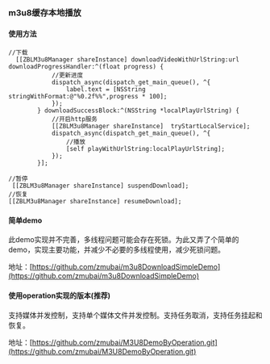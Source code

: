 ###  m3u8缓存本地播放
#### 使用方法
```
//下载
  [[ZBLM3u8Manager shareInstance] downloadVideoWithUrlString:url downloadProgressHandler:^(float progress) {
            //更新进度
            dispatch_async(dispatch_get_main_queue(), ^{
                label.text = [NSString stringWithFormat:@"%0.2f%%",progress * 100];
            });
        } downloadSuccessBlock:^(NSString *localPlayUrlString) {
            //开启http服务
            [[ZBLM3u8Manager shareInstance]  tryStartLocalService];
            dispatch_async(dispatch_get_main_queue(), ^{
                //播放
                [self playWithUrlString:localPlayUrlString];
            });
        }];

```

```
//暂停
 [[ZBLM3u8Manager shareInstance] suspendDownload];
//恢复
[[ZBLM3u8Manager shareInstance] resumeDownload];
```

#### 简单demo
此demo实现并不完善，多线程问题可能会存在死锁。为此又弄了个简单的demo，实现主要功能，并减少不必要的多线程使用，减少死锁问题。

地址：[https://github.com/zmubai/m3u8DownloadSimpleDemo](https://github.com/zmubai/m3u8DownloadSimpleDemo)

#### 使用operation实现的版本(推荐)
支持媒体并发控制，支持单个媒体文件并发控制。支持任务取消，支持任务挂起和恢复。

地址：[https://github.com/zmubai/M3U8DemoByOperation.git](https://github.com/zmubai/M3U8DemoByOperation.git)
